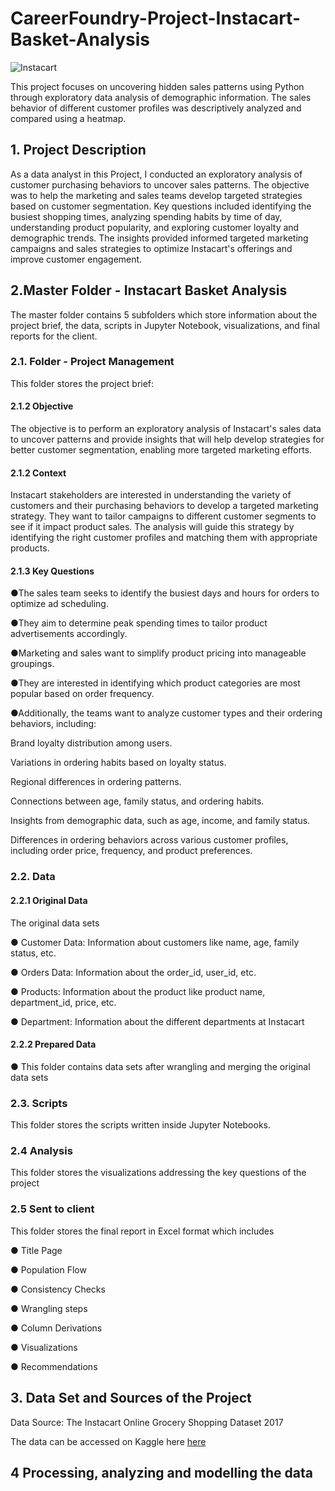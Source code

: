 # CareerFoundry-Project-Instacart-Basket-Analysis

![Instacart](https://brittainladd.com/wp-content/uploads/2023/09/Instacart-Logo-scaled.jpg)

This project focuses on uncovering hidden sales patterns using Python through exploratory data analysis of demographic information. The sales behavior of different customer profiles was descriptively analyzed and compared using a heatmap.
## 1. Project Description
As a data analyst in this Project, I conducted an exploratory analysis of customer purchasing behaviors to uncover sales patterns. The objective was to help the marketing and sales teams develop targeted strategies based on customer segmentation. Key questions included identifying the busiest shopping times, analyzing spending habits by time of day, understanding product popularity, and exploring customer loyalty and demographic trends. The insights provided informed targeted marketing campaigns and sales strategies to optimize Instacart's offerings and improve customer engagement.

## 2.Master Folder - Instacart Basket Analysis
The master folder contains 5 subfolders which store information about the project brief, the data, scripts in Jupyter Notebook, visualizations, and final reports for the client.
### 2.1. Folder - Project Management
This folder stores the project brief:

#### 2.1.2 Objective
The objective is to perform an exploratory analysis of Instacart's sales data to uncover patterns and provide insights that will help develop strategies for better customer segmentation, enabling more targeted marketing efforts.

#### 2.1.2 Context
Instacart stakeholders are interested in understanding the variety of customers and their purchasing behaviors to develop a targeted marketing strategy. They want to tailor campaigns to different customer segments to see if it impact product sales. The analysis will guide this strategy by identifying the right customer profiles and matching them with appropriate products.

#### 2.1.3 Key Questions
●The sales team seeks to identify the busiest days and hours for orders to optimize ad scheduling.

●They aim to determine peak spending times to tailor product advertisements accordingly.

●Marketing and sales want to simplify product pricing into manageable groupings.

●They are interested in identifying which product categories are most popular based on order frequency.

●Additionally, the teams want to analyze customer types and their ordering behaviors, including:

  Brand loyalty distribution among users.
  
  Variations in ordering habits based on loyalty status.
  
  Regional differences in ordering patterns.
  
  Connections between age, family status, and ordering habits.
  
  Insights from demographic data, such as age, income, and family status.
  
  Differences in ordering behaviors across various customer profiles, including order price, frequency, and product preferences.


### 2.2. Data
#### 2.2.1 Original Data
The original data sets

● Customer Data: Information about customers like name, age, family status, etc.

● Orders Data: Information about the order_id, user_id, etc.

● Products: Information about the product like product name, department_id, price, etc.

● Department: Information about the different departments at Instacart

#### 2.2.2 Prepared Data

● This folder contains data sets after wrangling and merging the original data sets


### 2.3. Scripts

This folder stores the scripts written inside Jupyter Notebooks.

### 2.4 Analysis

This folder stores the visualizations addressing the key questions of the project

### 2.5 Sent to client

This folder stores the final report in Excel format which includes

● Title Page

● Population Flow

● Consistency Checks

● Wrangling steps

● Column Derivations

● Visualizations

● Recommendations

## 3. Data Set and Sources of the Project
Data Source: The Instacart Online Grocery Shopping Dataset 2017

The data can be accessed on Kaggle here [here](https://www.kaggle.com/c/instacart-market-basket-analysis/data)

## 4 Processing, analyzing and modelling the data


